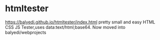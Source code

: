 # htmltester
https://balyedi.github.io/htmltester/index.html
pretty small and easy HTML CSS JS Tester,uses data:text/html;base64.
Now moved into balyedi/webprojects

